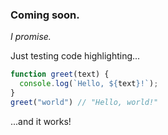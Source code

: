 ### Coming soon.

_I promise._

Just testing code highlighting...

```javascript
function greet(text) {
  console.log(`Hello, ${text}!`);
}
greet("world") // "Hello, world!"
```
...and it works!
